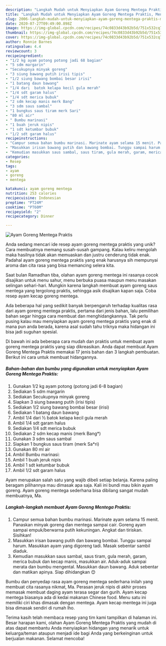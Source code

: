 ```yaml
---
description: "Langkah Mudah untuk Menyiapkan Ayam Goreng Mentega Praktis, Menggugah Selera"
title: "Langkah Mudah untuk Menyiapkan Ayam Goreng Mentega Praktis, Menggugah Selera"
slug: 2006-langkah-mudah-untuk-menyiapkan-ayam-goreng-mentega-praktis-menggugah-selera
date: 2020-07-27T09:49:00.898Z
image: https://img-global.cpcdn.com/recipes/74c0833d43b92b5d/751x532cq70/ayam-goreng-mentega-praktis-foto-resep-utama.jpg
thumbnail: https://img-global.cpcdn.com/recipes/74c0833d43b92b5d/751x532cq70/ayam-goreng-mentega-praktis-foto-resep-utama.jpg
cover: https://img-global.cpcdn.com/recipes/74c0833d43b92b5d/751x532cq70/ayam-goreng-mentega-praktis-foto-resep-utama.jpg
author: Ronnie Barnes
ratingvalue: 4.4
reviewcount: 3
recipeingredient:
- "1/2 kg ayam potong potong jadi 68 bagian"
- "5 sdm margarin"
- "Secukupnya minyak goreng"
- "3 siung bawang putih irisi tipis"
- "1/2 siung bawang bombai besar irisi"
- "1 batang daun bawang"
- "1/4 dari  batok kelapa kecil gula merah"
- "1/4 sdt garam halus"
- "1/4 sdt merica bubuk"
- "2 sdm kecap manis merk Bang"
- "3 sdm saus sambal"
- "1 bungkus saus tiram merk Sari"
- "80 ml air"
- " Bumbu marinasi"
- "1 buah jeruk nipis"
- "1 sdt ketumbar bubuk"
- "1/2 sdt garam halus"
recipeinstructions:
- "Campur semua bahan bumbu marinasi. Marinate ayam selama 15 menit. Panaskan minyak goreng dan mentega sampai cair. Goreng ayam sampai empuk/berwarna putih kekuningan. Angkat dan tiriskan. Sisihkan!"
- "Masukkan irisan bawang putih dan bawang bombai. Tunggu sampai harum. Masukkan ayam yang digoreng tadi. Masak sebentar sambil diaduk."
- "Kemudian masukkan saus sambal, saus tiram, gula merah, garam, merica bubuk dan kecap manis, masukkan air. Aduk-aduk sampai merata dan bumbu mengental. Masukkan daun bawang. Aduk sebentar dan matikan apinya. Siap dihidangkan 😊"
categories:
- Resep
tags:
- ayam
- goreng
- mentega

katakunci: ayam goreng mentega 
nutrition: 253 calories
recipecuisine: Indonesian
preptime: "PT24M"
cooktime: "PT60M"
recipeyield: "2"
recipecategory: Dinner

---
```



![Ayam Goreng Mentega Praktis](https://img-global.cpcdn.com/recipes/74c0833d43b92b5d/751x532cq70/ayam-goreng-mentega-praktis-foto-resep-utama.jpg)

Anda sedang mencari ide resep ayam goreng mentega praktis yang unik? Cara membuatnya memang susah-susah gampang. Kalau keliru mengolah maka hasilnya tidak akan memuaskan dan justru cenderung tidak enak. Padahal ayam goreng mentega praktis yang enak harusnya sih mempunyai aroma dan cita rasa yang bisa memancing selera kita.

Saat bulan Ramadhan tiba, olahan ayam goreng mentega ini rasanya cocok disajikan untuk menu sahur, menu berbuka puasa maupun menu masakan selingan sehari-hari. Mungkin karena langkah membuat ayam goreng saus mentega yang tergolong praktis, sehingga asik disajikan kapan saja. Coba resep ayam kecap goreng mentega.

Ada beberapa hal yang sedikit banyak berpengaruh terhadap kualitas rasa dari ayam goreng mentega praktis, pertama dari jenis bahan, lalu pemilihan bahan segar hingga cara membuat dan menghidangkannya. Tak perlu pusing kalau mau menyiapkan ayam goreng mentega praktis yang enak di mana pun anda berada, karena asal sudah tahu triknya maka hidangan ini bisa jadi suguhan spesial.


Di bawah ini ada beberapa cara mudah dan praktis untuk membuat ayam goreng mentega praktis yang siap dikreasikan. Anda dapat membuat Ayam Goreng Mentega Praktis memakai 17 jenis bahan dan 3 langkah pembuatan. Berikut ini cara untuk membuat hidangannya.

<!--inarticleads1-->

##### Bahan-bahan dan bumbu yang digunakan untuk menyiapkan Ayam Goreng Mentega Praktis:

1. Gunakan 1/2 kg ayam potong (potong jadi 6-8 bagian)
1. Sediakan 5 sdm margarin
1. Sediakan Secukupnya minyak goreng
1. Siapkan 3 siung bawang putih (irisi tipis)
1. Sediakan 1/2 siung bawang bombai besar (irisi)
1. Sediakan 1 batang daun bawang
1. Ambil 1/4 dari ½ batok kelapa kecil gula merah
1. Ambil 1/4 sdt garam halus
1. Sediakan 1/4 sdt merica bubuk
1. Sediakan 2 sdm kecap manis (merk Bang*)
1. Gunakan 3 sdm saus sambal
1. Siapkan 1 bungkus saus tiram (merk Sa*ri)
1. Gunakan 80 ml air
1. Ambil  Bumbu marinasi:
1. Ambil 1 buah jeruk nipis
1. Ambil 1 sdt ketumbar bubuk
1. Ambil 1/2 sdt garam halus


Ayam merupakan salah satu yang wajib dibeli setiap belanja. Karena paling beragam pilihannya mau dimasak apa saja. Kali ini bundi mau bikin ayam goreng. Ayam goreng mentega sederhana bisa dibilang sangat mudah membuatnya, Ma. 

<!--inarticleads2-->

##### Langkah-langkah membuat Ayam Goreng Mentega Praktis:

1. Campur semua bahan bumbu marinasi. Marinate ayam selama 15 menit. Panaskan minyak goreng dan mentega sampai cair. Goreng ayam sampai empuk/berwarna putih kekuningan. Angkat dan tiriskan. Sisihkan!
1. Masukkan irisan bawang putih dan bawang bombai. Tunggu sampai harum. Masukkan ayam yang digoreng tadi. Masak sebentar sambil diaduk.
1. Kemudian masukkan saus sambal, saus tiram, gula merah, garam, merica bubuk dan kecap manis, masukkan air. Aduk-aduk sampai merata dan bumbu mengental. Masukkan daun bawang. Aduk sebentar dan matikan apinya. Siap dihidangkan 😊


Bumbu dan penyedap rasa ayam goreng mentega sederhana inilah yang membuat cita rasanya nikmat, Ma. Perasan jeruk nipis di akhir proses memasak membuat daging ayam terasa segar dan gurih. Ayam kecap mentega biasanya ada di kedai makanan Chinese food. Menu satu ini memiliki ciri khas dimasak dengan mentega. Ayam kecap mentega ini juga bisa dimasak sendiri di rumah lho. 

Terima kasih telah membaca resep yang tim kami tampilkan di halaman ini. Besar harapan kami, olahan Ayam Goreng Mentega Praktis yang mudah di atas dapat membantu Anda menyiapkan hidangan yang menarik untuk keluarga/teman ataupun menjadi ide bagi Anda yang berkeinginan untuk berjualan makanan. Selamat mencoba!
